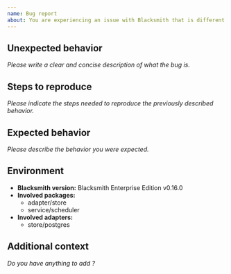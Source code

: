 ```yaml
---
name: Bug report
about: You are experiencing an issue with Blacksmith that is different than the documented or expected behavior
---
```


## Unexpected behavior

*Please write a clear and concise description of what the bug is.*

## Steps to reproduce

*Please indicate the steps needed to reproduce the previously described behavior.*

## Expected behavior

*Please describe the behavior you were expected.*

## Environment

- **Blacksmith version:** Blacksmith Enterprise Edition v0.16.0
- **Involved packages:**
  - adapter/store
  - service/scheduler
- **Involved adapters:**
  - store/postgres

## Additional context

*Do you have anything to add ?*
